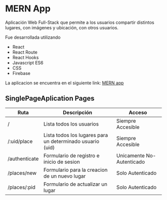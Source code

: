 # MERN App
Aplicación Web Full-Stack que permite a los usuarios compartir distintos lugares, con imágenes y ubicación, con otros usuarios.

Fue desarrollada utilizando

* React
* React Route
* React Hooks
* Javascript ES6
* CSS
* Firebase

La aplicacion se encuentra en el siguiente link: 
[MERN app](https://mern-app-302322.web.app/)

## SinglePageAplication Pages

| Ruta | Descripción | Acceso |
| --- | --- | --- |
| / | Lista todos los usuarios | Siempre Accesible |
| /:uid/place | Lista todos los lugares para un determinado usuario (uid) | Siempre Accesible |
| /authenticate | Formulario de registro e inicio de sesion | Unicamente No-Autenticado |
| /places/new | Formulario para la creacion de un nuevo lugar | Solo Autenticado |
| /places/:pid | Formulario de actualizar un lugar | Solo Autenticado |
